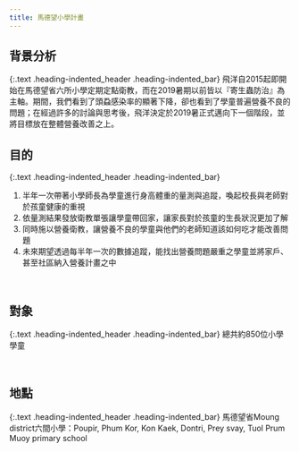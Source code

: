 ```yaml
---
title: 馬德望小學計畫
---
```

## 背景分析
{:.text .heading-indented_header .heading-indented_bar}
飛洋自2015起即開始在馬德望省六所小學定期定點衛教，而在2019暑期以前皆以『寄生蟲防治』為主軸。期間，我們看到了頭蝨感染率的顯著下降，卻也看到了學童普遍營養不良的問題；在經過許多的討論與思考後，飛洋決定於2019暑正式邁向下一個階段，並將目標放在整體營養改善之上。
&nbsp;


## 目的
{:.text .heading-indented_header .heading-indented_bar}
1. 半年一次帶著小學師長為學童進行身高體重的量測與追蹤，喚起校長與老師對於孩童健康的重視
1. 依量測結果發放衛教單張讓學童帶回家，讓家長對於孩童的生長狀況更加了解
1. 同時施以營養衛教，讓營養不良的學童與他們的老師知道該如何吃才能改善問題
1. 未來期望透過每半年一次的數據追蹤，能找出營養問題嚴重之學童並將家戶、甚至社區納入營養計畫之中

&nbsp;


## 對象
{:.text .heading-indented_header .heading-indented_bar}
總共約850位小學學童

&nbsp;


## 地點
{:.text .heading-indented_header .heading-indented_bar}
馬德望省Moung district六間小學：Poupir, Phum Kor, Kon Kaek, Dontri, Prey svay, Tuol Prum Muoy primary school

&nbsp;